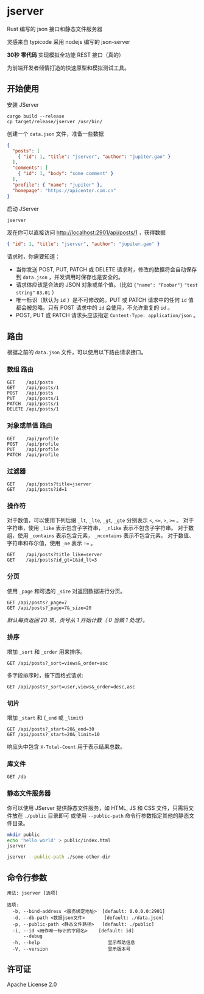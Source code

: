 # jserver
Rust 编写的 json 接口和静态文件服务器

灵感来自 typicode 采用 nodejs 编写的 json-server

__30秒__ __零代码__ 实现模拟全功能 REST 接口（真的）

为前端开发者倾情打造的快速原型和模拟测试工具。

## 开始使用

安装 JServer 

```
cargo build --release
cp target/release/jserver /usr/bin/
```

创建一个 `data.json` 文件，准备一些数据

```json
{
  "posts": [
    { "id": 1, "title": "jserver", "author": "jupiter.gao" }
  ],
  "comments": [
    { "id": 1, "body": "some comment" }
  ],
  "profile": { "name": "jupiter" },
  "homepage": "https://apicenter.com.cn"
}
```

启动 JServer

```bash
jserver
```

现在你可以直接访问 [http://localhost:2901/api/posts/1](http://localhost:2901/api/posts/1) ，获得数据

```json
{ "id": 1, "title": "jserver", "author": "jupiter.gao" }
```

请求时，你需要知道：

- 当你发送 POST, PUT, PATCH 或 DELETE 请求时，修改的数据将会自动保存到 `data.json` ，并发调用时保存也是安全的。
- 请求体应该是合法的 JSON 对象或单个值。（比如 `{"name": "Foobar"}` `"test string"` `83.01` ）
- 唯一标识（默认为 `id` ）是不可修改的。PUT 或 PATCH 请求中的任何 `id` 值都会被忽略。只有 POST 请求中的 `id` 会使用，不允许重复的 `id` 。
- POST, PUT 或 PATCH 请求头应该指定 `Content-Type: application/json` 。 

## 路由

根据之前的 `data.json` 文件，可以使用以下路由请求接口。 

### 数组 路由

```
GET    /api/posts
GET    /api/posts/1
POST   /api/posts
PUT    /api/posts/1
PATCH  /api/posts/1
DELETE /api/posts/1
```

### 对象或单值 路由

```
GET    /api/profile
POST   /api/profile
PUT    /api/profile
PATCH  /api/profile
```

### 过滤器

```
GET    /api/posts?title=jserver
GET    /api/posts?id=1
```

### 操作符

对于数值，可以使用下列后缀 `_lt`, `_lte`, `_gt`, `_gte` 分别表示 `<`, `<=`, `>`, `>=` 。 
对于字符串，使用 `_like` 表示包含子字符串， `_nlike` 表示不包含子字符串。
对于数组，使用 `_contains` 表示包含元素， `_ncontains` 表示不包含元素。
对于数值、字符串和布尔值，使用 `_ne` 表示 `!=` 。 


```
GET    /api/posts?title_like=server
GET    /api/posts?id_gt=1&id_lt=3
```

### 分页

使用 `_page` 和可选的 `_size` 对返回数据进行分页。

```
GET /api/posts?_page=7
GET /api/posts?_page=7&_size=20
```

_默认每页返回 20 项，页号从 1 开始计数（ 0 当做 1 处理）。_

### 排序

增加 `_sort` 和 `_order` 用来排序。


```
GET /api/posts?_sort=views&_order=asc
```

多字段排序时，按下面格式请求:

```
GET /api/posts?_sort=user,views&_order=desc,asc
```

### 切片

增加 `_start` 和 (`_end` 或 `_limit`)

```
GET /api/posts?_start=20&_end=30
GET /api/posts?_start=20&_limit=10
```

响应头中包含 `X-Total-Count` 用于表示结果总数。

### 库文件

```
GET /db
```

### 静态文件服务器

你可以使用 JServer 提供静态文件服务，如 HTML, JS 和 CSS 文件，只需将文件放在 `./public` 目录即可
或使用 `--public-path` 命令行参数指定其他的静态文件目录。

```bash
mkdir public
echo 'hello world' > public/index.html
jserver
```

```bash
jserver --public-path ./some-other-dir
```

## 命令行参数

```
用法: jserver [选项]

选项:
  -b, --bind-address <服务绑定地址>  [default: 0.0.0.0:2901]
  -d, --db-path <数据json文件>       [default: ./data.json]
  -p, --public-path <静态文件路径>   [default: ./public]
  -i, --id <用作唯一标识的字段名>    [default: id]
      --debug
  -h, --help                         显示帮助信息
  -V, --version                      显示版本号
```

## 许可证

Apache License 2.0
